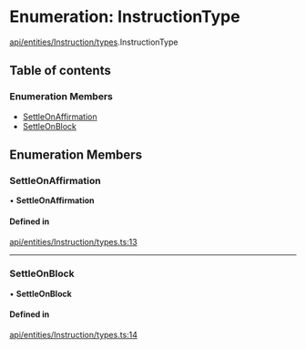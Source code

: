 # Enumeration: InstructionType

[api/entities/Instruction/types](../wiki/api.entities.Instruction.types).InstructionType

## Table of contents

### Enumeration Members

- [SettleOnAffirmation](../wiki/api.entities.Instruction.types.InstructionType#settleonaffirmation)
- [SettleOnBlock](../wiki/api.entities.Instruction.types.InstructionType#settleonblock)

## Enumeration Members

### SettleOnAffirmation

• **SettleOnAffirmation**

#### Defined in

[api/entities/Instruction/types.ts:13](https://github.com/PolymathNetwork/polymesh-sdk/blob/31dfa0dc/src/api/entities/Instruction/types.ts#L13)

___

### SettleOnBlock

• **SettleOnBlock**

#### Defined in

[api/entities/Instruction/types.ts:14](https://github.com/PolymathNetwork/polymesh-sdk/blob/31dfa0dc/src/api/entities/Instruction/types.ts#L14)
